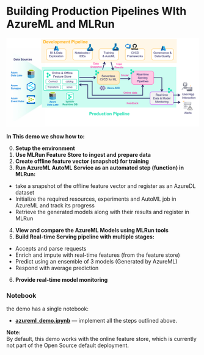 # Building Production Pipelines WIth AzureML and MLRun

<img src="./azure-mlrun.png" alt="MLRun-in-azure" width="1000"/>

**In This demo we show how to:**

0. **Setup the environment**
1. **Use MLRun Feature Store to ingest and prepare data**
2. **Create offline feature vector (snapshot) for training**
3. **Run AzureML AutoML Service as an automated step (function) in MLRun:**
  * take a snapshot of the offline feature vector and register as an AzureDL dataset
  * Initialize the required resources, experiments and AutoML job in AzureML and track its progress
  * Retrieve the generated models along with their results and register in MLRun
4. **View and compare the AzureML Models using MLRun tools**
5. **Build Real-time Serving pipeline with multiple stages:**
  * Accepts and parse requests
  * Enrich and impute with real-time features (from the feature store)
  * Predict using an ensemble of 3 models (Generated by AzureML)
  * Respond with average prediction
6. **Provide real-time model monitoring**

<a id="notebooks"></a>
### Notebook

the demo has a single notebook:

- [**azureml_demo.ipynb**](azureml_demo.ipynb) &mdash; implement all the steps outlined above.


**Note:**<br>
By default, this demo works with the online feature store, which is currently not part of the Open Source default deployment.